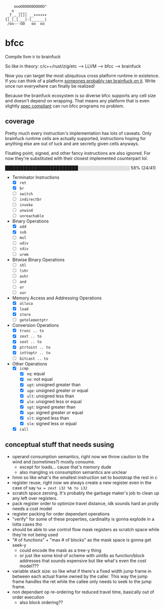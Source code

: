 ```
    oooOOOOOOOOOOO"
   o  ____
 _T_,_|[]| __++++++
{|_|_|___|-|______|
 /oo---OO   oo  oo
```

# bfcc

Compile llvm ir to brainfuck

So like in theory: c/c++/rust/zig/etc --> LLVM --> bfcc --> brainfuck

Now you can target the most ubiquitous cross platform runtime in existence. If you can think of a platform [someones probably ran brainfuck on it](https://github.com/search?q=brainfuck). Write once run everywhere can finally be realized!

Because the brainfuck ecosystem is so diverse bfcc supports any cell size and doesn't depend on wrapping. That means any platform that is even slightly [spec compliant](https://esolangs.org/wiki/Brainfuck#Implementation_issues) can run bfcc programs no problem. 

## coverage

Pretty much every instruction's implementation has lots of caveats. Only brainfuck runtime cells are actually supported, instructions hoping for anything else are out of luck and are secretly given cells anyways.

Floating point, signed, and other fancy instructions are also ignored. For now they're substituted with their closest implemented counterpart lol.

████████████████████████░░░░░░░░░░░░░░░░░ 58% (24/41)

- Terminator Instructions
  - [x] `ret`
  - [x] `br`
  - [ ] `switch`
  - [ ] `indirectbr`
  - [ ] `invoke`
  - [ ] `unwind`
  - [ ] `unreachable`
- Binary Operations
  - [x] `add`
  - [x] `sub`
  - [ ] `mul`
  - [ ] `udiv`
  - [ ] `sdiv`
  - [ ] `urem`
- Bitwise Binary Operations
  - [ ] `shl`
  - [ ] `lshr`
  - [ ] `ashr`
  - [ ] `and`
  - [ ] `or`
  - [ ] `xor`
- Memory Access and Addressing Operations
  - [x] `alloca`
  - [x] `load`
  - [x] `store`
  - [ ] `getelementptr`
- Conversion Operations
  - [x] `trunc .. to`
  - [x] `zext .. to`
  - [x] `sext .. to`
  - [x] `ptrtoint .. to`
  - [x] `inttoptr .. to`
  - [ ] `bitcast .. to`
- Other Operations
  - [x] `icmp`
    - [x] `eq`: equal
    - [x] `ne`: not equal
    - [x] `ugt`: unsigned greater than
    - [x] `uge`: unsigned greater or equal
    - [x] `ult`: unsigned less than
    - [x] `ule`: unsigned less or equal
    - [x] `sgt`: signed greater than
    - [x] `sge`: signed greater or equal
    - [x] `slt`: signed less than
    - [x] `sle`: signed less or equal
  - [x] `call`

## conceptual stuff that needs susing

- operand consumption semantics, right now we throw caution to the wind and
  (sometimes?) mostly consume.
  - except for loads... cause that's memory dude
  - also mangling vs consumption semantics are unclear
- hmm so like what's the smallest instruction set to bootstrap the rest in c
- register reuse, right now we always create a new register even in the case of
  say `%a = zext i32 %b to i32`
- scratch space zeroing. It's probably the garbage maker's job to clean up any
  left over registers.
- pack register order to optimize travel distance, idk sounds hard an prolly
  needs a cost model
- register packing for order dependant operations
- "verify" for some of these properties, cardinality is gonna explode in a lotta
  cases tho
- should be able to use control flow mask registers as scratch space while
  they're not being used
- "# of functions" + "max # of blocks" as the mask space is gonna get seek-y
  - could encode the mask as a tree-y thing
  - or just like some kind of scheme with uint8s as function/block addresses
    that sounds expensive but like what's even the cost model???
- variable stack size: so like what if there's a fixed width jump frame in
  between each actual frame owned by the caller. This way the jump frame handles
  the ret while the callee only needs to seek to the jump frame.
- non dependant op re-ordering for reduced travel time, basically out of order
  execution
  - also block ordering??
